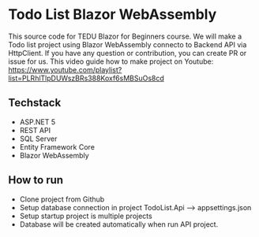 # Todo List Blazor WebAssembly

This source code for TEDU Blazor for Beginners course. We will make a Todo list project using Blazor WebAssembly connecto to Backend API via HttpClient. 
If you have any question or contribution, you can create PR or issue for us. This video guide how to make project on Youtube: https://www.youtube.com/playlist?list=PLRhlTlpDUWszBRs388Koxf6sMBSuOs8cd

## Techstack
- ASP.NET 5
- REST API
- SQL Server
- Entity Framework Core
- Blazor WebAssembly
## How to run
- Clone project from Github
- Setup database connection in project TodoList.Api --> appsettings.json
- Setup startup project is multiple projects
- Database will be created automatically when run API project.


